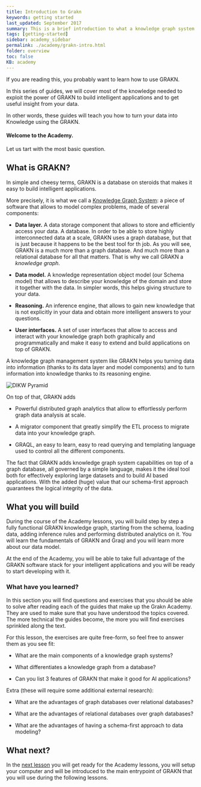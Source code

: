 ```yaml
---
title: Introduction to Grakn
keywords: getting started
last_updated: September 2017
summary: This is a brief introduction to what a knowledge graph system is, what is GRAKN and the broad topics that will be covered into the Grakn Academy.
tags: [getting-started]
sidebar: academy_sidebar
permalink: ./academy/grakn-intro.html
folder: overview
toc: false
KB: academy
---
```


If you are reading this, you probably want to learn how to use GRAKN.

In this series of guides, we will cover most of the knowledge needed to exploit the power of GRAKN to build intelligent applications and to get useful insight from your data.

In other words, these guides will teach you how to turn your data into Knowledge using the GRAKN.

#### Welcome to the Academy.


Let us tart with the most basic question.

## What is GRAKN?

In simple and cheesy terms, GRAKN is a database on steroids that makes it easy to build intelligent applications.

More precisely, it is what we call a [Knowledge Graph System](https://en.wikipedia.org/wiki/Knowledge-based_systems): a piece of software that allows to model complex problems, made of several components:

  * __Data layer.__ A data storage component that allows to store and efficiently access your data. A database. In order to be able to store highly interconnected data at a scale, GRAKN uses a graph database, but that is just because it happens to be the best tool for th job. As you will see, GRAKN is a much more than a graph database. And much more than a relational database for all that matters. That is why we call GRAKN a _knowledge graph_.

  * __Data model.__ A knowledge representation object model (our Schema model) that allows to describe your knowledge of the domain and store it together with the data. In simpler words, this helps giving structure to your data.

  * __Reasoning.__ An inference engine, that allows to gain new knowledge that is not explicitly in your data and obtain more intelligent answers to your questions.

  * __User interfaces.__ A set of user interfaces that allow to access and interact with your knowledge graph both graphically and programmatically and make it easy to extend and build applications on top of GRAKN.

A knowledge graph management system like GRAKN helps you turning data into information (thanks to its data layer and model components) and to turn information into knowledge thanks to its reasoning engine.

  ![DIKW Pyramid](/images/academy/1-welcome/DIKW.svg)

On top of that, GRAKN adds

  * Powerful distributed graph analytics that allow to effortlessly perform graph data analysis at scale.

  * A migrator component that greatly simplify the ETL process to migrate data into your knowledge graph.

  * GRAQL, an easy to learn, easy to read querying and templating language used to control all the different components.

The fact that GRAKN adds knowledge graph system capabilities on top of a graph database, all governed by a simple language, makes it the ideal tool both for effectively exploring large datasets and to build AI based applications. With the added (huge) value that our schema-first approach guarantees the logical integrity of the data.

## What you will build

During the course of the Academy lessons, you will build step by step a fully functional GRAKN knowledge graph, starting from the schema, loading data, adding inference rules and performing distributed analytics on it. You will learn the fundamentals of GRAKN and Graql and you will learn more about our data model.

At the end of the Academy, you will be able to take full advantage of the GRAKN software stack for your intelligent applications and you will be ready to start developing with it.

### What have you learned?
In this section you will find questions and exercises that you should be able to solve after reading each of the guides that make up the Grakn Academy. They are used to make sure that you have understood the topics covered. The more technical the guides become, the more you will find exercises sprinkled along the text.

For this lesson, the exercises are quite free-form, so feel free to answer them as you see fit:

  * What are the main components of a knowledge graph systems?

  * What differentiates a knowledge graph from a database?

  * Can you list 3 features of GRAKN that make it good for AI applications?

Extra (these will require some additional external research):

  * What are the advantages of graph databases over relational databases?

  * What are the advantages of relational databases over graph databases?

  * What are the advantages of having a schema-first approach to data modeling?

## What next?
In the [next lesson](./setup.html) you will get ready for the Academy lessons, you will setup your computer and will be introduced to the main entrypoint of GRAKN that you will use during the following lessons.
